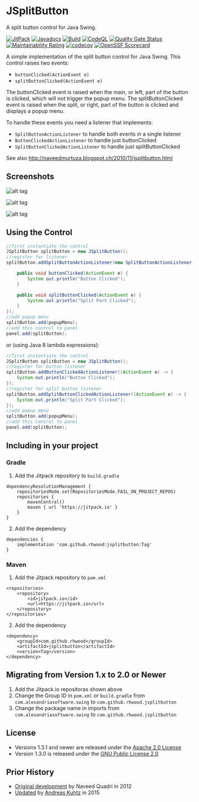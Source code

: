 JSplitButton
============

A split button control for Java Swing.

[![JitPack](https://jitpack.io/v/rhwood/jsplitbutton.svg)](https://jitpack.io/#rhwood/jsplitbutton)
[![Javadocs](https://img.shields.io/badge/Javadocs-green)](https://jitpack.io/com/github/rhwood/jsplitbutton/latest/javadoc/)
[![Build](https://github.com/rhwood/jsplitbutton/actions/workflows/build.yml/badge.svg)](https://github.com/rhwood/jsplitbutton/actions/workflows/build.yml)
[![CodeQL](https://github.com/rhwood/jsplitbutton/actions/workflows/codeql-analysis.yml/badge.svg)](https://github.com/rhwood/jsplitbutton/actions/workflows/codeql-analysis.yml)
[![Quality Gate Status](https://sonarcloud.io/api/project_badges/measure?project=rhwood_jsplitbutton&metric=alert_status)](https://sonarcloud.io/dashboard?id=rhwood_jsplitbutton)
[![Maintainability Rating](https://sonarcloud.io/api/project_badges/measure?project=rhwood_jsplitbutton&metric=sqale_rating)](https://sonarcloud.io/dashboard?id=rhwood_jsplitbutton)
[![codecov](https://codecov.io/gh/rhwood/jsplitbutton/graph/badge.svg?token=gbIMA3aimP)](https://codecov.io/gh/rhwood/jsplitbutton)
[![OpenSSF Scorecard](https://api.securityscorecards.dev/projects/github.com/rhwood/jsplitbutton/badge)](https://securityscorecards.dev/viewer/?uri=github.com/rhwood/jsplitbutton)

A simple implementation of the split button control for Java Swing. This control raises two events:

* ```buttonClicked(ActionEvent e)```
* ```splitButtonClicked(ActionEvent e)```

The buttonClicked event is raised when the main, or left, part of the button is clicked, which will not trigger the popup menu.
The splitButtonClicked event is raised when the split, or right, part of the button is clicked and displays a popup menu.

To handle these events you need a listener that implements:

* ```SplitButtonActionListener``` to handle both events in a single listener
* ```ButtonClickedActionListener``` to handle just buttonClicked
* ```SplitButtonClickedActionListener``` to handle just splitButtonClicked

See also http://naveedmurtuza.blogspot.ch/2010/11/jsplitbutton.html

## Screenshots

![alt tag](https://raw.github.com/rhwood/jsplitbutton/master/wiki/images/JSplitButton-GTK.png)

![alt tag](https://raw.github.com/rhwood/jsplitbutton/master/wiki/images/JSplitButton-Nimbus.png)

![alt tag](https://raw.github.com/rhwood/jsplitbutton/master/wiki/images/JSplitButton-Metal.png)

## Using the Control

```java
//first instantiate the control
JSplitButton splitButton = new JSplitButton();
//register for listener
splitButton.addSplitButtonActionListener(new SplitButtonActionListener() {

    public void buttonClicked(ActionEvent e) {
        System.out.println("Button Clicked");
    }

    public void splitButtonClicked(ActionEvent e) {
        System.out.println("Split Part Clicked");
    }
});
//add popup menu
splitButton.add(popupMenu);
//add this control to panel
panel.add(splitButton);
```

or (using Java 8 lambda expressions):

```java
//first instantiate the control
JSplitButton splitButton = new JSplitButton();
//register for button listener
splitButton.addButtonClickedActionListener((ActionEvent e) -> {
    System.out.println("Button Clicked");
});
//register for split button listener
splitButton.addSplitButtonClickedActionListener((ActionEvent e) -> {
    System.out.println("Split Part Clicked");
});
//add popup menu
splitButton.add(popupMenu);
//add this control to panel
panel.add(splitButton);
```

## Including in your project

### Gradle

1. Add the Jitpack repository to `build.gradle`
```
dependencyResolutionManagement {
    repositoriesMode.set(RepositoriesMode.FAIL_ON_PROJECT_REPOS)
    repositories {
        mavenCentral()
        maven { url 'https://jitpack.io' }
    }
}
```

2. Add the dependency
```
dependencies {
    implementation 'com.github.rhwood:jsplitbutton:Tag'
}
```

### Maven

1. Add the Jitpack repository to `pom.xml`
```
<repositories>
    <repository>
        <id>jitpack.io</id>
        <url>https://jitpack.io</url>
    </repository>
</repositories>
```

2. Add the dependency
```
<dependency>
    <groupId>com.github.rhwood</groupId>
    <artifactId>jsplitbutton</artifactId>
    <version>Tag</version>
</dependency>
```

## Migrating from Version 1.x to 2.0 or Newer

1. Add the Jitpack.io repositoras shown above
2. Change the Group ID in `pom.xml` or `build.gradle` from `com.alexandriasoftware.swing` to `com.github.rhwood.jsplitbutton`
3. Change the package name in imports from `com.alexandriasoftware.swing` to `com.github.rhwood.jsplitbutton`

## License

- Versions 1.3.1 and newer are released under the [Apache 2.0 License](http://www.apache.org/licenses/LICENSE-2.0)
- Version 1.3.0 is released under the [GNU Public License 2.0](https://www.gnu.org/licenses/old-licenses/gpl-2.0.en.html)

## Prior History

* [Original development](http://code.google.com/p/jsplitbutton) by Naveed Quadri in 2012
* [Updated](https://github.com/akuhtz/jsplitbutton) by [Andreas Kuhtz](https://github.com/akuhtz) in 2015
